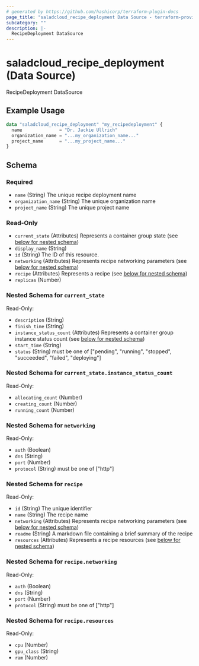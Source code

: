 ```yaml
---
# generated by https://github.com/hashicorp/terraform-plugin-docs
page_title: "saladcloud_recipe_deployment Data Source - terraform-provider-saladcloud"
subcategory: ""
description: |-
  RecipeDeployment DataSource
---
```


# saladcloud_recipe_deployment (Data Source)

RecipeDeployment DataSource

## Example Usage

```terraform
data "saladcloud_recipe_deployment" "my_recipedeployment" {
  name              = "Dr. Jackie Ullrich"
  organization_name = "...my_organization_name..."
  project_name      = "...my_project_name..."
}
```

<!-- schema generated by tfplugindocs -->
## Schema

### Required

- `name` (String) The unique recipe deployment name
- `organization_name` (String) The unique organization name
- `project_name` (String) The unique project name

### Read-Only

- `current_state` (Attributes) Represents a container group state (see [below for nested schema](#nestedatt--current_state))
- `display_name` (String)
- `id` (String) The ID of this resource.
- `networking` (Attributes) Represents recipe networking parameters (see [below for nested schema](#nestedatt--networking))
- `recipe` (Attributes) Represents a recipe (see [below for nested schema](#nestedatt--recipe))
- `replicas` (Number)

<a id="nestedatt--current_state"></a>
### Nested Schema for `current_state`

Read-Only:

- `description` (String)
- `finish_time` (String)
- `instance_status_count` (Attributes) Represents a container group instance status count (see [below for nested schema](#nestedatt--current_state--instance_status_count))
- `start_time` (String)
- `status` (String) must be one of ["pending", "running", "stopped", "succeeded", "failed", "deploying"]

<a id="nestedatt--current_state--instance_status_count"></a>
### Nested Schema for `current_state.instance_status_count`

Read-Only:

- `allocating_count` (Number)
- `creating_count` (Number)
- `running_count` (Number)



<a id="nestedatt--networking"></a>
### Nested Schema for `networking`

Read-Only:

- `auth` (Boolean)
- `dns` (String)
- `port` (Number)
- `protocol` (String) must be one of ["http"]


<a id="nestedatt--recipe"></a>
### Nested Schema for `recipe`

Read-Only:

- `id` (String) The unique identifier
- `name` (String) The recipe name
- `networking` (Attributes) Represents recipe networking parameters (see [below for nested schema](#nestedatt--recipe--networking))
- `readme` (String) A markdown file containing a brief summary of the recipe
- `resources` (Attributes) Represents a recipe resources (see [below for nested schema](#nestedatt--recipe--resources))

<a id="nestedatt--recipe--networking"></a>
### Nested Schema for `recipe.networking`

Read-Only:

- `auth` (Boolean)
- `dns` (String)
- `port` (Number)
- `protocol` (String) must be one of ["http"]


<a id="nestedatt--recipe--resources"></a>
### Nested Schema for `recipe.resources`

Read-Only:

- `cpu` (Number)
- `gpu_class` (String)
- `ram` (Number)


